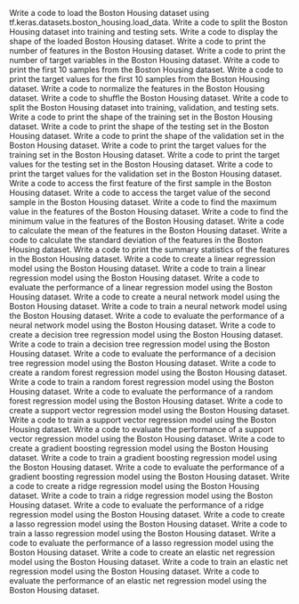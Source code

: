 Write a code to load the Boston Housing dataset using tf.keras.datasets.boston_housing.load_data.
Write a code to split the Boston Housing dataset into training and testing sets.
Write a code to display the shape of the loaded Boston Housing dataset.
Write a code to print the number of features in the Boston Housing dataset.
Write a code to print the number of target variables in the Boston Housing dataset.
Write a code to print the first 10 samples from the Boston Housing dataset.
Write a code to print the target values for the first 10 samples from the Boston Housing dataset.
Write a code to normalize the features in the Boston Housing dataset.
Write a code to shuffle the Boston Housing dataset.
Write a code to split the Boston Housing dataset into training, validation, and testing sets.
Write a code to print the shape of the training set in the Boston Housing dataset.
Write a code to print the shape of the testing set in the Boston Housing dataset.
Write a code to print the shape of the validation set in the Boston Housing dataset.
Write a code to print the target values for the training set in the Boston Housing dataset.
Write a code to print the target values for the testing set in the Boston Housing dataset.
Write a code to print the target values for the validation set in the Boston Housing dataset.
Write a code to access the first feature of the first sample in the Boston Housing dataset.
Write a code to access the target value of the second sample in the Boston Housing dataset.
Write a code to find the maximum value in the features of the Boston Housing dataset.
Write a code to find the minimum value in the features of the Boston Housing dataset.
Write a code to calculate the mean of the features in the Boston Housing dataset.
Write a code to calculate the standard deviation of the features in the Boston Housing dataset.
Write a code to print the summary statistics of the features in the Boston Housing dataset.
Write a code to create a linear regression model using the Boston Housing dataset.
Write a code to train a linear regression model using the Boston Housing dataset.
Write a code to evaluate the performance of a linear regression model using the Boston Housing dataset.
Write a code to create a neural network model using the Boston Housing dataset.
Write a code to train a neural network model using the Boston Housing dataset.
Write a code to evaluate the performance of a neural network model using the Boston Housing dataset.
Write a code to create a decision tree regression model using the Boston Housing dataset.
Write a code to train a decision tree regression model using the Boston Housing dataset.
Write a code to evaluate the performance of a decision tree regression model using the Boston Housing dataset.
Write a code to create a random forest regression model using the Boston Housing dataset.
Write a code to train a random forest regression model using the Boston Housing dataset.
Write a code to evaluate the performance of a random forest regression model using the Boston Housing dataset.
Write a code to create a support vector regression model using the Boston Housing dataset.
Write a code to train a support vector regression model using the Boston Housing dataset.
Write a code to evaluate the performance of a support vector regression model using the Boston Housing dataset.
Write a code to create a gradient boosting regression model using the Boston Housing dataset.
Write a code to train a gradient boosting regression model using the Boston Housing dataset.
Write a code to evaluate the performance of a gradient boosting regression model using the Boston Housing dataset.
Write a code to create a ridge regression model using the Boston Housing dataset.
Write a code to train a ridge regression model using the Boston Housing dataset.
Write a code to evaluate the performance of a ridge regression model using the Boston Housing dataset.
Write a code to create a lasso regression model using the Boston Housing dataset.
Write a code to train a lasso regression model using the Boston Housing dataset.
Write a code to evaluate the performance of a lasso regression model using the Boston Housing dataset.
Write a code to create an elastic net regression model using the Boston Housing dataset.
Write a code to train an elastic net regression model using the Boston Housing dataset.
Write a code to evaluate the performance of an elastic net regression model using the Boston Housing dataset.